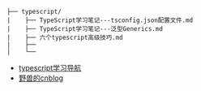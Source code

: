 ```
├── typescript/
|    ├── TypeScript学习笔记---tsconfig.json配置文件.md
|    ├── TypeScript学习笔记---泛型Generics.md
|    ├── 六个typescript高级技巧.md
|    ├── 
│    └── 
```

- [typescript学习导航](https://blog.csdn.net/weixin_44828005/article/details/119336338)
- [野兽的cnblog](https://www.cnblogs.com/ys-ys/)
